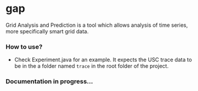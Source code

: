 # gap
Grid Analysis and Prediction is a tool which allows analysis of time series, more specifically smart grid data. 

### How to use?
* Check Experiment.java for an example. It expects the USC trace data to be in the a folder named `trace` in the root
folder of the project.

### Documentation in progress...
